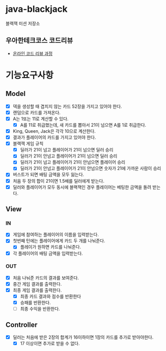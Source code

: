 # java-blackjack

블랙잭 미션 저장소

## 우아한테크코스 코드리뷰

- [온라인 코드 리뷰 과정](https://github.com/woowacourse/woowacourse-docs/blob/master/maincourse/README.md)

# 기능요구사항
## Model
- [x] 덱을 생성할 때 겹치지 않는 카드 52장을 가지고 있어야 한다.
- [x] 랜덤으로 카드를 가져온다.
- [x] A는 1또는 11로 계산할 수 있다.
    - [x] A를 11로 취급했는데, 새 카드를 뽑아서 21이 넘으면 A를 1로 취급한다.
- [x] King, Queen, Jack은 각각 10으로 계산한다.
- [x] 결과가 플레이어의 카드를 가지고 있어야 한다.
- [x] 블랙잭 게임 규칙
    - [x] 딜러가 21이 넘고 플레이어가 21이 넘으면 딜러 승리
    - [x] 딜러가 21이 안넘고 플레이어가 21이 넘으면 딜러 승리
    - [x] 딜러가 21이 넘고 플레이어가 21이 안넘으면 플레이어 승리
    - [x] 딜러가 21이 안넘고 플레이어가 21이 안넘으면 숫자가 21에 가까운 사람이 승리
- [x] 버스트가 되면 배팅 금액을 모두 잃는다.
- [x] 처음 두 장의 합이 21이면 1.5배를 딜러에게 받는다.
- [x] 딜러와 플레이어가 모두 동시에 블랙잭인 경우 플레이어는 베팅한 금액을 돌려 받는다.

## View
### IN
- [x] 게임에 참여하는 플레이어의 이름을 입력받는다.
- [x] 첫번째 턴에는 플레이어에게 카드 두 개를 나눠준다.
    - [x] 플레이가 원하면 카드를 나눠준다.
- [x] 각 플레이어의 배팅 금액을 입력받는다.

### OUT
- [x] 처음 나눠준 카드의 결과를 보여준다.
- [x] 중간 게임 결과를 출력한다.
- [x] 최종 게임 결과를 출력한다.
    - [x] 최종 카드 결과와 점수를 반환한다
    - [x] 승패를 반환한다.
    - [ ] 최종 수익을 반환한다.

## Controller
- [x] 딜러는 처음에 받은 2장의 합계가 16이하이면 1장의 카드를 추가로 받아야한다.
    - [x] 17 이상이면 추가로 받을 수 없다.
